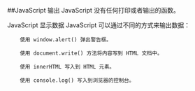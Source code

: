 ##JavaScript 输出
JavaScript 没有任何打印或者输出的函数。

JavaScript 显示数据
JavaScript 可以通过不同的方式来输出数据：

		使用 window.alert() 弹出警告框。

		使用 document.write() 方法将内容写到 HTML 文档中。

		使用 innerHTML 写入到 HTML 元素。

		使用 console.log() 写入到浏览器的控制台。